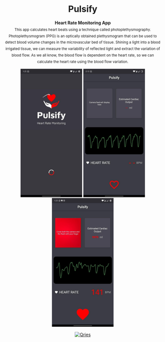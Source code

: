 <h1 align="center">Pulsify</h1>
<p align="center">
  <b>
Heart Rate Monitoring App</b></br>
  <sub>This app calculates heart beats using a  technique called photoplethysmography.
Photoplethysmogram (PPG) is an optically obtained plethysmogram that can be used to detect blood volume changes in the microvascular bed of tissue.
Shining a light into a blood irrigated tissue, we can measure the variability of reflected light and extract the variation of blood flow. As we all know, the blood flow is dependent on the heart rate, so we can calculate the heart rate using the blood flow variation.<sub>
</p>
 
 <p align="center"> <img src="photo_2020-09-09_14-15-20.jpg" width="200">  <img src="photo_2020-09-09_14-15-30.jpg" width="200">  <img src="photo_2020-09-09_14-15-35.jpg" width="200"> </p>


 
 <p align="center">
  <a href="https://play.google.com/store/apps/details?id=com.gauravmehta13.HRM">
         <img alt="Qries" src="https://play.google.com/intl/en_us/badges/static/images/badges/en_badge_web_generic.png"
              img width="325" height="125"
        >
      </a></p>
      <p align="center">
  <img src="https://raw.githubusercontent.com/andreasbm/readme/master/assets/lines/colored.png" img width="5000" height="5" />
</p>
